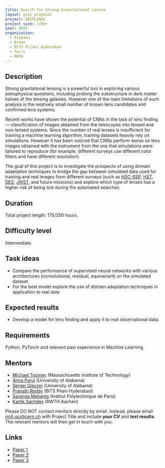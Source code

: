 ```yaml
---
title: Search for Strong Gravitational Lenses 
layout: gsoc_proposal
project: DEEPLENSE
project size: 175hr
year: 2025
organization:
  - Alabama
  - Brown
  - BITS Pilani Hyderabad
  - Paris
  - RWTH
---
```


## Description

Strong gravitational lensing is a powerful tool in exploring various astrophysical questions, including probing the substructure in dark matter haloes of the lensing galaxies. However one of the main limitations of such analysis is the relatively small number of known lens candidates and confirmed lens systems. 

Recent works have shown the potential of CNNs in the task of lens finding — classification of images obtained from the telescopes into lensed and non-lensed systems. Since the number of real lenses is insufficient for training a machine learning algorithm, training datasets heavily rely on simulations. However it has been noticed that CNNs perform worse on lens images obtained with the instrument from the one that simulations were tailored to reproduce (for example, different surveys use different color filters and have different resolution).

The goal of this project is to investigate the prospects of using domain adaptation techniques to bridge the gap between simulated data used for training and real images from different surveys (such as [HSC-SSP](https://hsc.mtk.nao.ac.jp/ssp/), [HST](https://science.nasa.gov/mission/hubble/), [DES](https://www.darkenergysurvey.org), [JWST](https://webb.nasa.gov), and future missions) and explore which type of lenses has a higher risk of being lost during the automated searches.

## Duration

Total project length: 175/350 hours.

## Difficulty level

Intermediate

## Task ideas
 * Compare the performance of supervised neural networks with various architectures (convolutional, residual, equivariant) on the simulated dataset.
 * For the best model explore the use of domain adaptation techniques in application to real data
   
## Expected results
 *  Develop a model for lens finding and apply it to real observational data.

## Requirements
Python, PyTorch and relevant past experience in Machine Learning. 

<!-- ## Test
Please use this [link](https://docs.google.com/document/d/1P8SC5bh7twrWta4MD8jpn5kwEmoIAYlDd39iVWRkkq8/edit?usp=sharing) to access the test for this project. -->

## Mentors
  * [Michael Toomey](mailto:ml4-sci@cern.ch) (Massachusetts Institute of Technology)
  * [Anna Parul](mailto:ml4-sci@cern.ch) (University of Alabama)
  * [Sergei Gleyzer](mailto:ml4-sci@cern.ch) (University of Alabama)
  * [Pranath Reddy](mailto:ml4-sci@cern.ch) (BITS Pilani Hyderabad)
  * [Saranga Mahanta](mailto:ml4-sci@cern.ch) (Institut Polytechnique de Paris)
  * [Kartik Sachdev](mailto:ml4-sci@cern.ch) (RWTH Aachen)


Please DO NOT contact mentors directly by email. Instead, please email [ml4-sci@cern.ch](mailto:ml4-sci@cern.ch) with Project Title and include **your CV** and **test results**. The relevant mentors will then get in touch with you. 


## Links
  * [Paper 1](https://arxiv.org/abs/2008.12731)
  * [Paper 2](https://arxiv.org/abs/1909.07346)
  * [Paper 3](https://arxiv.org/abs/2112.12121)
